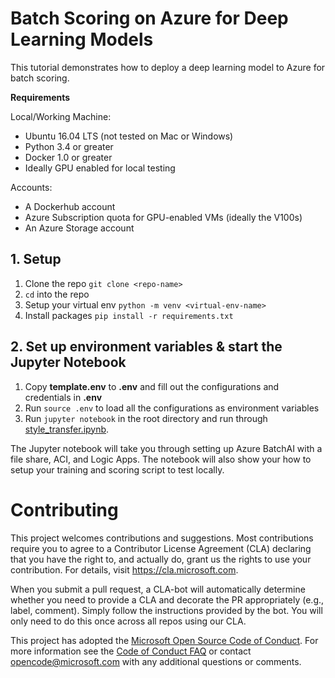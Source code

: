 # Batch Scoring on Azure for Deep Learning Models

This tutorial demonstrates how to deploy a deep learning model to Azure for batch scoring.

__Requirements__

Local/Working Machine:
- Ubuntu 16.04 LTS (not tested on Mac or Windows)
- Python 3.4 or greater
- Docker 1.0 or greater
- Ideally GPU enabled for local testing

Accounts:
- A Dockerhub account
- Azure Subscription quota for GPU-enabled VMs (ideally the V100s)
- An Azure Storage account

## 1. Setup

1. Clone the repo `git clone <repo-name>`
2. `cd` into the repo
3. Setup your virtual env `python -m venv <virtual-env-name>`
4. Install packages `pip install -r requirements.txt`

## 2. Set up environment variables & start the Jupyter Notebook

1. Copy __template.env__ to __.env__ and fill out the configurations and credentials in __.env__
2. Run `source .env` to load all the configurations as environment variables
3. Run `jupyter notebook` in the root directory and run through [style_transfer.ipynb](./style_transfer.ipynb).

The Jupyter notebook will take you through setting up Azure BatchAI with a file share, ACI, and Logic Apps. The notebook will also show your how to setup your training and scoring script to test locally.

# Contributing

This project welcomes contributions and suggestions.  Most contributions require you to agree to a
Contributor License Agreement (CLA) declaring that you have the right to, and actually do, grant us
the rights to use your contribution. For details, visit https://cla.microsoft.com.

When you submit a pull request, a CLA-bot will automatically determine whether you need to provide
a CLA and decorate the PR appropriately (e.g., label, comment). Simply follow the instructions
provided by the bot. You will only need to do this once across all repos using our CLA.

This project has adopted the [Microsoft Open Source Code of Conduct](https://opensource.microsoft.com/codeofconduct/).
For more information see the [Code of Conduct FAQ](https://opensource.microsoft.com/codeofconduct/faq/) or
contact [opencode@microsoft.com](mailto:opencode@microsoft.com) with any additional questions or comments.
